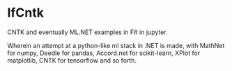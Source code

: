 # IfCntk
CNTK and eventually ML.NET examples in F# in jupyter. 

Wherein an attempt at a python-like ml stack in .NET is made, with MathNet for numpy, Deedle for pandas, Accord.net for scikit-learn, XPlot for matplotlib, CNTK for tensorflow and so forth.
